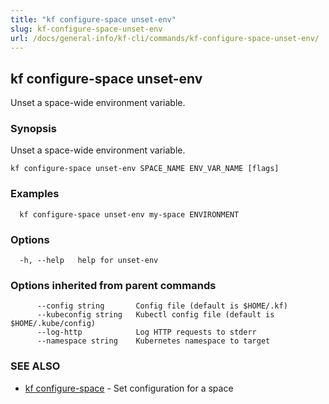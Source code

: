 ```yaml
---
title: "kf configure-space unset-env"
slug: kf-configure-space-unset-env
url: /docs/general-info/kf-cli/commands/kf-configure-space-unset-env/
---
```

## kf configure-space unset-env

Unset a space-wide environment variable.

### Synopsis

Unset a space-wide environment variable.

```
kf configure-space unset-env SPACE_NAME ENV_VAR_NAME [flags]
```

### Examples

```
  kf configure-space unset-env my-space ENVIRONMENT
```

### Options

```
  -h, --help   help for unset-env
```

### Options inherited from parent commands

```
      --config string       Config file (default is $HOME/.kf)
      --kubeconfig string   Kubectl config file (default is $HOME/.kube/config)
      --log-http            Log HTTP requests to stderr
      --namespace string    Kubernetes namespace to target
```

### SEE ALSO

* [kf configure-space](/docs/general-info/kf-cli/commands/kf-configure-space/)	 - Set configuration for a space

